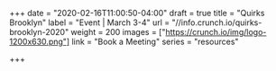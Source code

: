 +++
date = "2020-02-16T11:00:50-04:00"
draft = true
title = "Quirks Brooklyn"
label = "Event | March 3-4"
url = "//info.crunch.io/quirks-brooklyn-2020"
weight = 200
images = ["https://crunch.io/img/logo-1200x630.png"]
link = "Book a Meeting"
series = "resources"

+++
